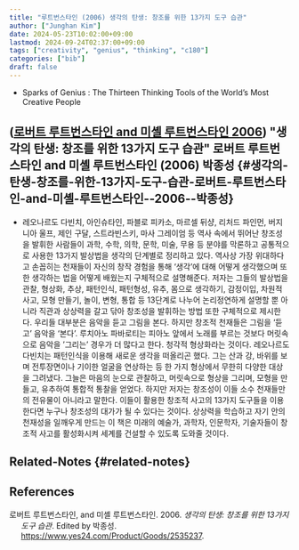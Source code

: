 ```yaml
---
title: "루트번스타인 (2006) 생각의 탄생: 창조를 위한 13가지 도구 습관"
author: ["Junghan Kim"]
date: 2024-05-23T10:02:00+09:00
lastmod: 2024-09-24T02:37:00+09:00
tags: ["creativity", "genius", "thinking", "c180"]
categories: ["bib"]
draft: false
---
```


-   Sparks of Genius : The Thirteen Thinking Tools of the World’s Most Creative People


## (<a href="#citeproc_bib_item_1">로버트 루트번스타인 and 미셸 루트번스타인 2006</a>) "생각의 탄생: 창조를 위한 13가지 도구 습관" 로버트 루트번스타인 and 미셸 루트번스타인 (2006) 박종성 {#생각의-탄생-창조를-위한-13가지-도구-습관-로버트-루트번스타인-and-미셸-루트번스타인--2006--박종성}

-   레오나르도 다빈치, 아인슈타인, 파블로 피카소, 마르셀 뒤샹, 리처드 파인먼, 버지니아 울프, 제인 구달, 스트라빈스키, 마사 그레이엄 등 역사 속에서 뛰어난 창조성을 발휘한 사람들이 과학, 수학, 의학, 문학, 미술, 무용 등 분야를 막론하고 공통적으로 사용한 13가지 발상법을 생각의 단계별로 정리하고 있다. 역사상 가장 위대하다고 손꼽히는 천재들이 자신의 창작 경험을 통해 ‘생각’에 대해 어떻게 생각했으며 또한 생각하는 법을 어떻게 배웠는지 구체적으로 설명해준다. 저자는 그들의 발상법을 관찰, 형상화, 추상, 패턴인식, 패턴형성, 유추, 몸으로 생각하기, 감정이입, 차원적 사고, 모형 만들기, 놀이, 변형, 통합 등 13단계로 나누어 논리정연하게 설명할 뿐 아니라 직관과 상상력을 갈고 닦아 창조성을 발휘하는 방법 또한 구체적으로 제시한다. 우리들 대부분은 음악을 듣고 그림을 본다. 하지만 창조적 천재들은 그림을 ‘듣고’ 음악을 ‘본다’. 루치아노 파바로티는 피아노 앞에서 노래를 부르는 것보다 머릿속으로 음악을 ’그리는’ 경우가 더 많다고 한다. 청각적 형상화라는 것이다. 레오나르도 다빈치는 패턴인식을 이용해 새로운 생각을 떠올리곤 했다. 그는 산과 강, 바위를 보며 전투장면이나 기이한 얼굴을 연상하는 등 한 가지 형상에서 무한히 다양한 대상을 그려냈다. 그늘은 마음의 눈으로 관찰하고, 머릿속으로 형상을 그리며, 모형을 만들고, 유추하여 통합적 통찰을 얻었다. 하지만 저자는 창조성이 이들 소수 천재들만의 전유물이 아니라고 말한다. 이들이 활용한 창조적 사고의 13가지 도구들을 이용한다면 누구나 창조성의 대가가 될 수 있다는 것이다. 상상력을 학습하고 자기 안의 천재성을 일깨우게 만드는 이 책은 미래의 예술가, 과학자, 인문학자, 기술자들이 창조적 사고를 활성화시켜 세계를 건설할 수 있도록 도와줄 것이다.


## Related-Notes {#related-notes}

## References

<style>.csl-entry{text-indent: -1.5em; margin-left: 1.5em;}</style><div class="csl-bib-body">
  <div class="csl-entry"><a id="citeproc_bib_item_1"></a>로버트 루트번스타인, and 미셸 루트번스타인. 2006. <i>생각의 탄생: 창조를 위한 13가지 도구 습관</i>. Edited by 박종성. <a href="https://www.yes24.com/Product/Goods/2535237">https://www.yes24.com/Product/Goods/2535237</a>.</div>
</div>
